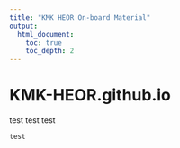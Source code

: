 ```yaml
---
title: "KMK HEOR On-board Material"
output:
  html_document:
    toc: true
    toc_depth: 2
---
```

# KMK-HEOR.github.io

test test test

```{r}
test
```
